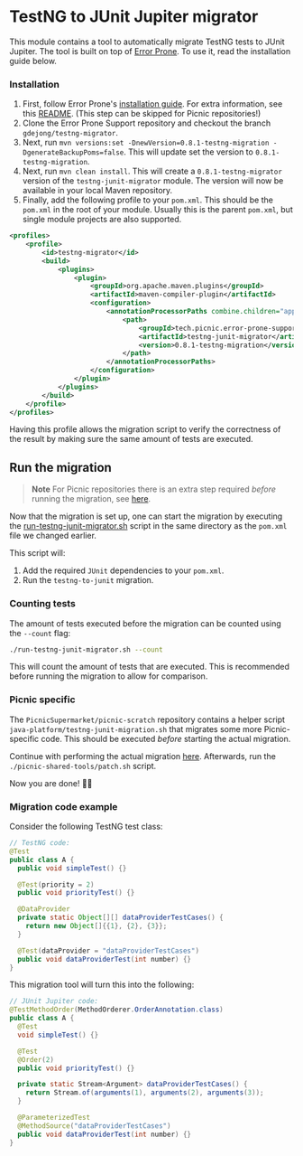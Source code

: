 # TestNG to JUnit Jupiter migrator

This module contains a tool to automatically migrate TestNG tests to JUnit
Jupiter. The tool is built on top of [Error Prone][error-prone-orig-repo]. To
use it, read the installation guide below.

### Installation

1. First, follow Error Prone's [installation
   guide][error-prone-installation-guide]. For extra information, see this
   [README][eps-readme]. (This step can be skipped for Picnic repositories!)
2. Clone the Error Prone Support repository and checkout the branch
   `gdejong/testng-migrator`.
3. Next, run `mvn versions:set -DnewVersion=0.8.1-testng-migration -DgenerateBackupPoms=false`.
   This will update set the version to `0.8.1-testng-migration`. 
4. Next, run `mvn clean install`. This will create a `0.8.1-testng-migrator` version
   of the `testng-junit-migrator` module. The version will now be available in your local Maven repository.
5. Finally, add the following profile to your `pom.xml`. This should be the `pom.xml` in the root of your module. 
   Usually this is the parent `pom.xml`, but single module projects are also supported.

```xml
<profiles>
    <profile>
        <id>testng-migrator</id>
        <build>
            <plugins>
                <plugin>
                    <groupId>org.apache.maven.plugins</groupId>
                    <artifactId>maven-compiler-plugin</artifactId>
                    <configuration>
                        <annotationProcessorPaths combine.children="append">
                            <path>
                                <groupId>tech.picnic.error-prone-support</groupId>
                                <artifactId>testng-junit-migrator</artifactId>
                                <version>0.8.1-testng-migration</version>
                            </path>
                        </annotationProcessorPaths>
                    </configuration>
                </plugin>
            </plugins>
        </build>
    </profile>
</profiles>
```

Having this profile allows the migration script to verify the correctness of
the result by making sure the same amount of tests are executed.

## Run the migration

> **Note**
> For Picnic repositories there is an extra step required _before_ running the
> migration, see [here](#picnic-specific).

Now that the migration is set up, one can start the migration by executing the
[run-testng-junit-migrator.sh][migration-script] script in the same directory as the `pom.xml` file we changed earlier.

This script will:

1. Add the required `JUnit` dependencies to your `pom.xml`.
2. Run the `testng-to-junit` migration.

### Counting tests
The amount of tests executed before the migration can be counted using the `--count` flag:
```bash
./run-testng-junit-migrator.sh --count
```
This will count the amount of tests that are executed. This is recommended before running the migration
to allow for comparison.
### Picnic specific
The `PicnicSupermarket/picnic-scratch` repository contains a helper script
`java-platform/testng-junit-migration.sh` that migrates some more
Picnic-specific code. This should be executed _before_ starting the actual
migration.

Continue with performing the actual migration [here](#run-the-migration).
Afterwards, run the `./picnic-shared-tools/patch.sh` script.

Now you are done! 🤘🚀

### Migration code example

Consider the following TestNG test class:

```java
// TestNG code:
@Test
public class A {
  public void simpleTest() {}

  @Test(priority = 2)
  public void priorityTest() {}

  @DataProvider
  private static Object[][] dataProviderTestCases() {
    return new Object[]{{1}, {2}, {3}};
  }

  @Test(dataProvider = "dataProviderTestCases")
  public void dataProviderTest(int number) {}
}
```

This migration tool will turn this into the following:

```java
// JUnit Jupiter code:
@TestMethodOrder(MethodOrderer.OrderAnnotation.class)
public class A {
  @Test
  void simpleTest() {}

  @Test
  @Order(2)
  public void priorityTest() {}

  private static Stream<Argument> dataProviderTestCases() {
    return Stream.of(arguments(1), arguments(2), arguments(3));
  }

  @ParameterizedTest
  @MethodSource("dataProviderTestCases")
  public void dataProviderTest(int number) {}
}
```

[error-prone-installation-guide]: https://errorprone.info/docs/installation#maven
[error-prone-orig-repo]: https://github.com/google/error-prone
[eps-readme]: ../README.md
[migration-script]: run-testng-junit-migration.sh
